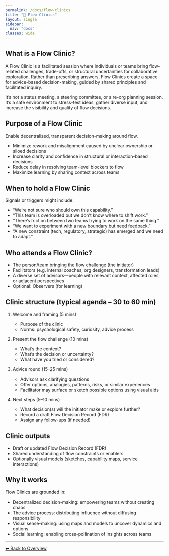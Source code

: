 ```yaml
---
permalink: /docs/flow-clinics
title: "🏥 Flow Clinics"
layout: single
sidebar:
  nav: "docs"
classes: wide
---
```


## What is a Flow Clinic?

A Flow Clinic is a facilitated session where individuals or teams bring   flow-related challenges, trade-offs, or structural uncertainties for collaborative exploration. Rather than prescribing answers, Flow Clinics create a space for advice-based decision-making, guided by shared principles and facilitated inquiry.

It’s not a status meeting, a steering committee, or a re-org planning session. It’s a safe environment to stress-test ideas, gather diverse input, and increase the visibility and quality of flow decisions.

## Purpose of a Flow Clinic

Enable decentralized, transparent decision-making around flow.

- Minimize rework and misalignment caused by unclear ownership or siloed decisions
- Increase clarity and confidence in structural or interaction-based decisions
- Reduce delay in resolving team-level blockers to flow
- Maximize learning by sharing context across teams

## When to hold a Flow Clinic

Signals or triggers might include:

- “We’re not sure who should own this capability.”
- “This team is overloaded but we don’t know where to shift work.”
- “There’s friction between two teams trying to work on the same thing.”
- “We want to experiment with a new boundary but need feedback.”
- “A new constraint (tech, regulatory, strategic) has emerged and we need to adapt.”

## Who attends a Flow Clinic?

- The person/team bringing the flow challenge (the initiator)
- Facilitators (e.g. internal coaches, org designers, transformation leads)
- A diverse set of advisors—people with relevant context, affected roles, or adjacent perspectives
- Optional: Observers (for learning)

## Clinic structure (typical agenda – 30 to 60 min)

1. Welcome and framing (5 mins)

   - Purpose of the clinic
   - Norms: psychological safety, curiosity, advice process

2. Present the flow challenge (10 mins)

   - What’s the context?
   - What’s the decision or uncertainty?
   - What have you tried or considered?

3. Advice round (15–25 mins)

   - Advisors ask clarifying questions
   - Offer options, analogies, patterns, risks, or similar experiences
   - Facilitator may surface or sketch possible options using visual aids

4. Next steps (5–10 mins)

   - What decision(s) will the initiator make or explore further?
   - Record a draft Flow Decision Record (FDR)
   - Assign any follow-ups (if needed)

## Clinic outputs

- Draft or updated Flow Decision Record (FDR)
- Shared understanding of flow constraints or enablers
- Optionally visual models (sketches, capability maps, service interactions)

## Why it works

Flow Clinics are grounded in:

- Decentralized decision-making: empowering teams without creating chaos
- The advice process: distributing influence without diffusing responsibility
- Visual sense-making: using maps and models to uncover dynamics and options
- Social learning: enabling cross-pollination of insights across teams

---

[⬅ Back to Overview](/docs/overview)
